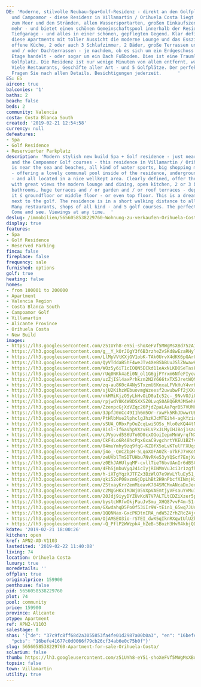 ```yaml
---
DE: 'Moderne, stilvolle Neubau-Spa+Golf-Residenz - direkt an den Golfplätzen von Vilamartin
  und Campoamor - diese Residenz in Villamartin / Orihuela Costa liegt ebenfalls nahe
  zum Meer und den Stränden, allen Wassersportarten, großen Einkaufszentren und vielem
  mehr - und bietet einen schönen Gemeinschaftspool innerhalb der Residenz, inklusive
  Tiefgarage - und alles in einer schönen, gepflegten Gegend. Klar definiert, bieten
  diese Apartments mit toller Aussicht die moderne Lounge und das Esszimmer, eine
  offene Küche, 2 oder auch 3 Schlafzimmer, 2 Bäder, große Terrassen und / oder Garten-
  und / oder Dachterrassen - je nachdem, ob es sich um ein Erdgeschoss oder eine mittlere
  Etage handelt - oder sogar um ein Dach Fußboden. Dies ist eine Traumlage neben dem
  Golfplatz. Die Residenz ist nur wenige Minuten von allem entfernt, was Sie benötigen:
  Viele Restaurants, Geschäfte aller Art - und 5 Golfplätze. Der perfekte Urlaubsort.
  Fragen Sie nach allen Details. Besichtigungen jederzeit.      '
ES: ES
aircon: true
balconies: '1'
baths: 2
beach: false
beds: 2
community: Valencia
costa: Costa Blanca South
created: '2019-02-21 12:54:58'
currency: null
defeatures:
- Spa
- Golf Residence
- Reservierter Parkplatz
description: 'Modern stylish new build Spa + Golf residence - just near the Villamartin
  and the Campoamor Golf courses - this residence in Villamartin / Orihuela Costa
  is near the sea and beaches, all kind of water sports, big shopping malls and more
  - offering a lovely communal pool inside of the residence, underground parking included
  - and all located in a nice wellkept area. Clearly defined, offer these apartments
  with great views the modern lounge and dining, open kitchen, 2 or 3 bedrooms, 2
  bathrooms, huge terraces and / or garden and / or roof terraces - depending whether
  it ́s groundfloor or middle floor - or even top floor. This is a dream location
  next to the golf. The residence is in a short walking distance to all you may need:
  Many restaurants, shops of all kind - and 5 golf courses. The perfect holiday location.
  Come and see. Viewings at any time.  '
deslug: /immobilien/5656058538229760-Wohnung-zu-verkaufen-Orihuela-Costa/
display: true
features:
- Spa
- Golf Residence
- Reserved Parking
finca: false
fireplace: false
frequency: sale
furnished: options
golf: true
heating: false
homes:
- from 100001 to 200000
- Apartment
- Valencia Region
- Costa Blanca South
- Campoamor Golf
- Villamartin
- Alicante Province
- Orihuela Costa
- New Build
images:
- https://lh3.googleusercontent.com/z51UYh8-eY5i-shoXeFVf5MWgMsXBd75zA1zAtMyRmTl-SqPzHpuzeUrZ2scPxQ7Rb7mPlB5eeW3aObU-_o=w640-rj-e30-l100
- https://lh3.googleusercontent.com/g__Y_kOrJOgY3f6B3rzheZvSKd8wEzaRHyl68e8VlgMWvvG-vJ7V32ySUWig_YyKJtBDUTCtIKgAMxsyzwm1Hw=w640-rj-e30-l100
- https://lh3.googleusercontent.com/LlMpVVtKXjGV1obK-TAk0UrvX4dKK6pGArU-p-xX0WaYvkuuLrYp7BPfUMs13D1_ClbtIzf-uMLgx_CxCaY2=w640-rj-e30-l100
- https://lh3.googleusercontent.com/QyVTddaB5hF4weJTv4XeBSbBUuJSlZNwawKzujKzc0MnWk7vs-NXFtF1SgTuJiPrwRL93eLN4khcCDzW8S7f=w640-rj-e30-l100
- https://lh3.googleusercontent.com/WOz5y6iT1cIOQN5ECkd11eAxNLKDOSeTasF3UpMZJTsU3kjI9eIYCMG2JTfTkV9xXAct0LyHw7PpGDSNgfUL0A=w640-rj-e30-l100
- https://lh3.googleusercontent.com/rUq0NKk4aEi0N_ol1G6gjFYrxm6NfeFIyowOLpLhwbQbKZuhmxFQdFHPleWpoR1X8z-Nz7YlF1_hGZawAAQ=w640-rj-e30-l100
- https://lh3.googleusercontent.com/uzZjISl4axPrhkzn2N2Y666txTX5JretWQMC7lCDjp8MWkf8ROdilyxY0YnK9xcAqHBGSGgslNYWJmw3AcaI=w640-rj-e30-l100
- https://lh3.googleusercontent.com/zq-au8K0cA4NySTxzmU6KnxaLFVkHuY4vrb_J39epzHq7psM6B4gJrEkx2qnhLANVcOFzVLDyq5byypxMY18-A=w640-rj-e30-l100
- https://lh3.googleusercontent.com/sjU2KihzWEbuovmgWzeesf2uwubwFf2jXXaGa2mWq-iyz0BqBGcl0-CcAz-7CfZkd0Wg3FWCbuWP7ek97mfQ=w640-rj-e30-l100
- https://lh3.googleusercontent.com/nkHMiKjzOSyLhHvOiD0aIc52c-_9NvVOJi899akCwejcO9Qr0oHNwD_dCHGs1CFUeNv2tfdQJGDjTo2XtVwt_A=w640-rj-e30-l100
- https://lh3.googleusercontent.com/rpjwdY8K4W8DSXX5Z0LvqS0ABQ6RMJMSehH52hhTuUOACVysVOivje6IVw2lQO0Ice05mpdqsXiwtua5oWPo=w640-rj-e30-l100
- https://lh3.googleusercontent.com/ZzenpcGjXdVZqc26PjdZpaLAaPqrB57VUMU3gLoqqWtu6bCMI-qi58jPXJICa3Abfz-hAdvp79B9WACTY8tO=w640-rj-e30-l100
- https://lh3.googleusercontent.com/3JpfJ0nCc49I1h6m5Or-rxwFk5RhJDwwrUBQBPV6pUMbklFTTNLvs1BoSVOCoaR12Q8M7r38T0ylXEIiKGWVtg=w640-rj-e30-l100
- https://lh3.googleusercontent.com/PtHlbMse2lphclgJhzKJcMTEih4-agkYziq4aBg93-Ix_AULsC_tlYI5s7QYESiZe4cKuga1vBZiM4JHMe4=w640-rj-e30-l100
- https://lh3.googleusercontent.com/sSUA_ORbxPpOuZcqLwiSOSs_Mlo0zKQ44tNbR5-snY5fZbeKn-tV2HpJLtqHnKmBU4FApbSNnre7Y7Ok9EI=w640-rj-e30-l100
- https://lh3.googleusercontent.com/8isl-If6aVhpVXzvELVPxJLMyIHJBoj1saa2jB9XJlF9-tvs2zzMvBi2ALodBAi1FDMujMFlBBC3NM8cLGU=w640-rj-e30-l100
- https://lh3.googleusercontent.com/cJVyovd5S6U7o0D0cxOGoiIepmMnWyrqfNXMLdNMV4Wftdrf-FZqyWt8OwS49gWzS2o-F94wOwo52cKFrSfO1g=w640-rj-e30-l100
- https://lh3.googleusercontent.com/CkF4Lo6R48hcPqx6xaC9vgchrtYKEU1BZfv9v71Tsi4w_Bmyds9KqEiP6-ONYaeof3pnPbd58cKtJNdHS_DLmw=w640-rj-e30-l100
- https://lh3.googleusercontent.com/04muYmhy9zq9fqG-KZOfX5oLvKTulFFXUqxenG7gHOd_TtXxyDCSUZPg38iX1MJq9g931PC4xuz_bHd4bA=w640-rj-e30-l100
- https://lh3.googleusercontent.com/j4o_-QnCZbpH-5LqoXOFA0Zk-o7kFJ7vKoNAdfitUdf_CBtRAXNKjrfnBEbGoXIXsonUv9E9_1hPDSiSjkNn=w640-rj-e30-l100
- https://lh3.googleusercontent.com/zeUVblTmSDTUHbu7NvRKe53yYQScf7EnjXwOU40kKoCOIyHXaNbAEwmcspGpfxKRHs_UGalrs0t5Tqbs8H6c=w640-rj-e30-l100
- https://lh3.googleusercontent.com/z0EhJAHUlyqMF-cvllTieT6bvUAnIr6dBSCc-NrQMLOLNPT1-wuBq9Eqy8qFHmK56mlneRoFWe-SReOFgJkMxg=w640-rj-e30-l100
- https://lh3.googleusercontent.com/4FhSjmbuVyqJ4icIyjRINMnVuJci3r1zgfhFyCvkgnyyp1zgUTtddURyR23EJod1cSF5sV_VMAiznm1omHK2=w640-rj-e30-l100
- https://lh3.googleusercontent.com/h-iXTgYqzXJTFZx3BzWlO7e9WvLYluEy51_NRM2TfWDLhLzcV7CR6cCgOOZh381pFxF4ZUBWnk4YnbuDaSqN-Q=w640-rj-e30-l100
- https://lh3.googleusercontent.com/qki52oP08xzmGjDpLhBt2H9nPbcfXINmjHzqCmx4bF3Jv4EGzRS7cY3A8OHLqUlnc68n07ZcBkkYmv7pCcuASw=w640-rj-e30-l100
- https://lh3.googleusercontent.com/ZStxayKrrZemMieavK784SMCMxANcaDxJedusvGXTJNORTgHgai2m93Br29tTV0rgD6y_mxDM0pvy-2ASgHqyQ=w640-rj-e30-l100
- https://lh3.googleusercontent.com/c2MgGHKxIMJWj05VXpVAEmtjyVFsauYvMu7u1mpUTB_5rlM2Ve4ojXLDPsWL8vaqBuJ5W7QtzCAEv3BRgIUj=w640-rj-e30-l100
- https://lh3.googleusercontent.com/20Jdj9iyyDYZUvKcN7VPALTLtCDZiXzer5pXXH-lO6NAVIPiPxJF96tBgU6J8qFJfAZlJ69bjE68cfMqGzs-jw=w640-rj-e30-l100
- https://lh3.googleusercontent.com/bystcWRfwOkjPauJvSmu_XHQ87vvF4m-51-a9a3AXnako2AnKhzVFQxXQscIvP4bVarSJhQjq2xhVq0Sszo=w640-rj-e30-l100
- https://lh3.googleusercontent.com/GXwdahqD5Po0f53iIr9W-tEin1_65wq7JUn3wTSSG-i_fmLuEs9NwtbyrzWCGQnA3lx8fghJtv_kY3aIkHwP2A=w640-rj-e30-l100
- https://lh3.googleusercontent.com/1QQNNax-GxcPKDtnIRA_ndW52ZrhZRcZ4jvFoyuP_Wy8Q-yOjyPIZafrFeEPzNJalEfmBNJ7-jS0MIcg90cG=w640-rj-e30-l100
- https://lh3.googleusercontent.com/OjAMSEO3io-rSTEI_dwX5qIknRXqwIUlUZkO9XfSE8Y8v1IWRc5vMDralKcuvGLLkqvZuxdVt3WBLZG3Wmk=w640-rj-e30-l100
- https://lh3.googleusercontent.com/-Q_PflP2WWzpk4_hZeB-5BozH3HvR4kbjQDvu-iiiVyX49YfM6BJaXaCQw87zKBXlMAHb4aDbbXtm0h8KmQ=w640-rj-e30-l100
kdate: '2019-02-21 18:00:26'
kitchen: open
kref: APN2-AD-V1103
lastedited: '2019-02-22 11:40:08'
living: 74
location: Orihuela Costa
luxury: true
moredetails: ''
offplan: true
originalprice: 159900
penthouse: false
pid: 5656058538229760
plot: 74
pool: community
price: 159900
province: Alicante
ptype: Apartment
ref: APN2-V1103
salestage: 0
shas: '{"de": "37c9fc8ff68d2a3055853fa4fe01d2987a00b0a3", "en": "16befe41677c0d0066f79cb26cf34ab6e0c75b0f",
  "pcbs": "16befe41677c0d0066f79cb26cf34ab6e0c75b0f"}'
slug: 5656058538229760-Apartment-for-sale-Orihuela-Costa/
solarium: false
thumb: https://lh3.googleusercontent.com/z51UYh8-eY5i-shoXeFVf5MWgMsXBd75zA1zAtMyRmTl-SqPzHpuzeUrZ2scPxQ7Rb7mPlB5eeW3aObU-_o=w400-h240-n-rj-e30-l100
topsix: false
town: Villamartin
utility: true
---
```

